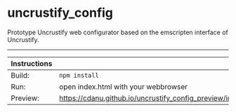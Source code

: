 # uncrustify_config
Prototype Uncrustify web configurator based on the emscripten interface of Uncrustify.

----------------------

| Instructions 	|   	|
|--------------	|---	|
| Build:       	| `npm install` 	|
| Run:         	| open index.html with your webbrowser 	|
| Preview:     	| https://cdanu.github.io/uncrustify_config_preview/index.html 	|
